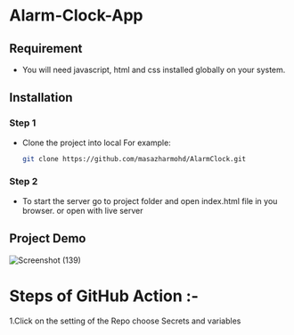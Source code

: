 # Alarm-Clock-App
## Requirement
- You will need javascript, html and css installed globally on your system.

## Installation
### Step 1 

 - Clone the project into local
    For example: 
    ```bash
    git clone https://github.com/masazharmohd/AlarmClock.git
    ```

### Step 2
 - To start the server go to project folder and open index.html file in you browser.
    or
    open with live server           







## Project Demo


![Screenshot (139)](https://drive.google.com/file/d/1pzMxThDyv4up4i-1v3apon5FOHraLiaB/view?usp=sharing)
 # Steps of GitHub Action :-
 1.Click on the setting of the Repo  choose Secrets and variables
 


  
